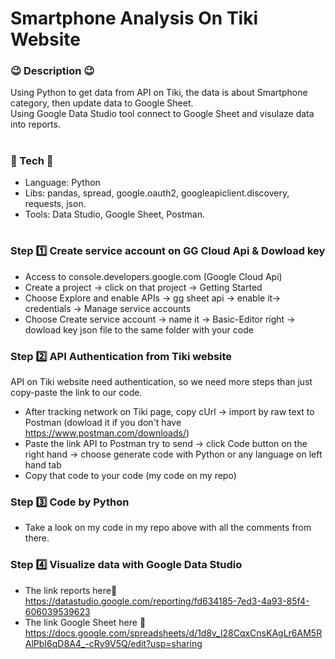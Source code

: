 # Smartphone Analysis On Tiki Website
### :wink: Description :wink:
Using Python to get data from API on Tiki, the data is about Smartphone category, then update data to Google Sheet.<br>
Using Google Data Studio tool connect to Google Sheet and visulaze data into reports.<br>
#
### :diamond_shape_with_a_dot_inside: Tech :diamond_shape_with_a_dot_inside:
- Language: Python
- Libs: pandas, spread, google.oauth2, googleapiclient.discovery, requests, json.
- Tools: Data Studio, Google Sheet, Postman.
#
### Step :one: Create service account on GG Cloud Api & Dowload key
- Access to console.developers.google.com (Google Cloud Api)
- Create a project -> click on that project -> Getting Started
- Choose Explore and enable APIs -> gg sheet api -> enable it-> credentials -> Manage service accounts
- Choose Create service account -> name it -> Basic-Editor right -> dowload key json file to the same folder with your code
### Step :two: API Authentication from Tiki website 
API on Tiki website need authentication, so we need more steps than just copy-paste the link to our code.
- After tracking network on Tiki page, copy cUrl -> import by raw text to Postman (dowload it if you don't have https://www.postman.com/downloads/)
- Paste the link API to Postman try to send -> click Code button on the right hand -> choose generate code with Python or any language on left hand tab
- Copy that code to your code (my code on my repo)
### Step :three: Code by Python
- Take a look on my code in my repo above with all the comments from there.
### Step :four: Visualize data with Google Data Studio
- The link reports here:link: https://datastudio.google.com/reporting/fd634185-7ed3-4a93-85f4-606039539623
- The link Google Sheet here :link: https://docs.google.com/spreadsheets/d/1d8v_I28CqxCnsKAgLr6AM5RAlPbI6qD8A4_-cRy9V5Q/edit?usp=sharing

